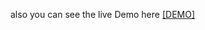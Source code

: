 also you can see the live Demo here
<a href="https://mehrdad-mh.github.io/infinity-scroll-pishgaman-LiveDemo/"> [DEMO] </a> 
